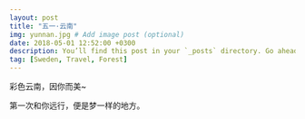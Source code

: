 ```yaml
---
layout: post
title: "五一·云南"
img: yunnan.jpg # Add image post (optional)
date: 2018-05-01 12:52:00 +0300
description: You’ll find this post in your `_posts` directory. Go ahead and edit it and re-build the site to see your changes. # Add post description (optional)
tag: [Sweden, Travel, Forest]
---
```

彩色云南，因你而美~  

第一次和你远行，便是梦一样的地方。